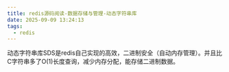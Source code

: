 ```yaml
---
title: redis源码阅读-数据存储与管理-动态字符串库
date: 2025-09-09 13:24:13
tags:
  - redis
---
```


动态字符串库SDS是redis自己实现的高效，二进制安全（自动内存管理）。并且比C字符串多了O(1)长度查询，减少内存分配，能存储二进制数据。

